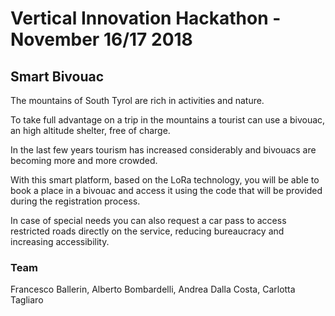 # Vertical Innovation Hackathon - November 16/17 2018
## Smart Bivouac

The mountains of South Tyrol are rich in activities and nature.

To take full advantage on a trip in the mountains a tourist can use a bivouac, an high altitude shelter, free of charge.

In the last few years tourism has increased considerably and bivouacs are becoming more and more crowded.

With this smart platform, based on the LoRa technology, you will be able to book a place in a bivouac and access it using the code that will be provided during the registration process.

In case of special needs you can also request a car pass to access restricted roads directly on the service, reducing bureaucracy and increasing accessibility.

### Team
Francesco Ballerin, Alberto Bombardelli, Andrea Dalla Costa, Carlotta Tagliaro
